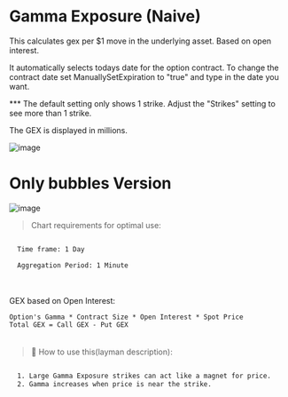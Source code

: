 # Gamma Exposure (Naive)

This calculates gex per $1 move in the underlying asset. Based on open interest.

It automatically selects todays date for the option contract. 
To change the contract date set ManuallySetExpiration to "true" and type in the date you want.

*** The default setting only shows 1 strike. Adjust the "Strikes" setting to see more than 1 strike.

The GEX is displayed in millions.

![image](https://github.com/2187Nick/thinkscript/assets/75052782/12cbb105-9158-4b49-beb0-d4ecb3774ba6)

# Only bubbles Version
![image](https://github.com/2187Nick/thinkscript/assets/75052782/cb529cc3-8825-4efa-8ded-9fb833c6ebb0)



> Chart requirements for optimal use:
```bash

  Time frame: 1 Day

  Aggregation Period: 1 Minute
  
```

######
######

GEX based on Open Interest:

    Option's Gamma * Contract Size * Open Interest * Spot Price
    Total GEX = Call GEX - Put GEX

######
######

> 🦖  How to use this(layman description):
```bash

  1. Large Gamma Exposure strikes can act like a magnet for price.
  2. Gamma increases when price is near the strike.
       
```
